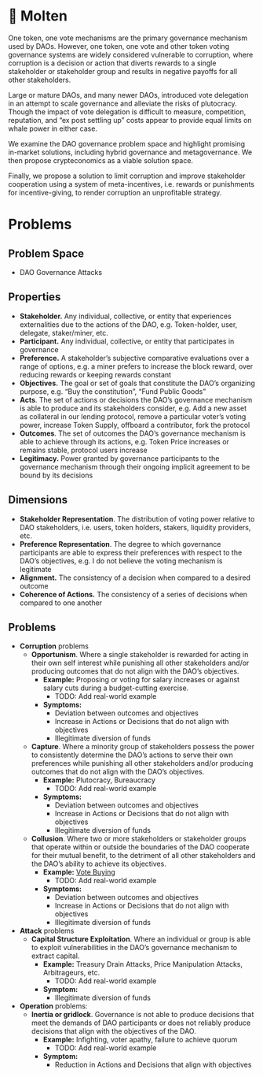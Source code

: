 # 🌋 Molten

One token, one vote mechanisms are the primary governance mechanism used by DAOs. However, one token, one vote and other token voting governance systems are widely considered vulnerable to corruption, where corruption is a decision or action that diverts rewards to a single stakeholder or stakeholder group and results in negative payoffs for all other stakeholders.

Large or mature DAOs, and many newer DAOs, introduced vote delegation in an attempt to scale governance and alleviate the risks of plutocracy. Though the impact of vote delegation is difficult to measure, competition, reputation, and “ex post settling up” costs appear to provide equal limits on whale power in either case.

We examine the DAO governance problem space and highlight promising in-market solutions, including hybrid governance and metagovernance. We then propose crypteconomics as a viable solution space.

Finally, we propose a solution to limit corruption and improve stakeholder cooperation using a system of meta-incentives, i.e. rewards or punishments for incentive-giving, to render corruption an unprofitable strategy. 

# Problems

## Problem Space

- DAO Governance Attacks

## Properties

- **Stakeholder.** Any individual, collective, or entity that experiences externalities due to the actions of the DAO, e.g. Token-holder, user, delegate, staker/miner, etc.
- **Participant.** Any individual, collective, or entity that participates in governance
- **Preference.** A stakeholder’s subjective comparative evaluations over a range of options, e.g. a miner prefers to increase the block reward, over reducing rewards or keeping rewards constant
- **Objectives.** The goal or set of goals that constitute the DAO’s organizing purpose, e.g. “Buy the constitution”, “Fund Public Goods”
- **Acts**. The set of actions or decisions the DAO’s governance mechanism is able to produce and its stakeholders consider, e.g. Add a new asset as collateral in our lending protocol, remove a particular voter’s voting power, increase Token Supply, offboard a contributor, fork the protocol
- **Outcomes**. The set of outcomes the DAO’s governance mechanism is able to achieve through its actions, e.g. Token Price increases or remains stable, protocol users increase
- **Legitimacy.** Power granted by governance participants to the governance mechanism through their ongoing implicit agreement to be bound by its decisions

## Dimensions

- **Stakeholder Representation**. The distribution of voting power relative to DAO stakeholders, i.e. users, token holders, stakers, liquidity providers, etc.
- **Preference Representation**. The degree to which governance participants are able to express their preferences with respect to the DAO’s objectives, e.g. I do not believe the voting mechanism is legitimate
- **Alignment.** The consistency of a decision when compared to a desired outcome
- **Coherence of Actions.** The consistency of a series of decisions when compared to one another

## Problems

- **Corruption** problems
    - **Opportunism**. Where a single stakeholder is rewarded for acting in their own self interest while punishing all other stakeholders and/or producing outcomes that do not align with the DAO’s objectives.
        - **Example:** Proposing or voting for salary increases or against salary cuts during a budget-cutting exercise.
            - TODO: Add real-world example
        - **Symptoms:**
            - Deviation between outcomes and objectives
            - Increase in Actions or Decisions that do not align with objectives
            - Illegitimate diversion of funds
    - **Capture**. Where a minority group of stakeholders possess the power to consistently determine the DAO’s actions to serve their own preferences while punishing all other stakeholders and/or producing outcomes that do not align with the DAO’s objectives.
        - **Example:** Plutocracy, Bureaucracy
            - TODO: Add real-world example
        - **Symptoms:**
            - Deviation between outcomes and objectives
            - Increase in Actions or Decisions that do not align with objectives
            - Illegitimate diversion of funds
    - **Collusion**. Where two or more stakeholders or stakeholder groups that operate within or outside the boundaries of the DAO cooperate for their mutual benefit, to the detriment of all other stakeholders and the DAO’s ability to achieve its objectives.
        - **Example:** [Vote Buying](https://hackingdistributed.com/2018/07/02/on-chain-vote-buying/)
            - TODO: Add real-world example
        - **Symptoms:**
            - Deviation between outcomes and objectives
            - Increase in Actions or Decisions that do not align with objectives
            - Illegitimate diversion of funds
- **Attack** problems
    - ****Capital Structure Exploitation****. Where an individual or group is able to exploit vulnerabilities in the DAO’s governance mechanism to extract capital.
        - **Example:** Treasury Drain Attacks, Price Manipulation Attacks, Arbitrageurs, etc.
            - TODO: Add real-world example
        - **Symptom:**
            - Illegitimate diversion of funds
- **Operation** problems:
    - **Inertia or gridlock**. Governance is not able to produce decisions that meet the demands of DAO participants or does not reliably produce decisions that align with the objectives of the DAO.
        - **Example:** Infighting, voter apathy, failure to achieve quorum
            - TODO: Add real-world example
        - **Symptom:**
            - Reduction in Actions and Decisions that align with objectives